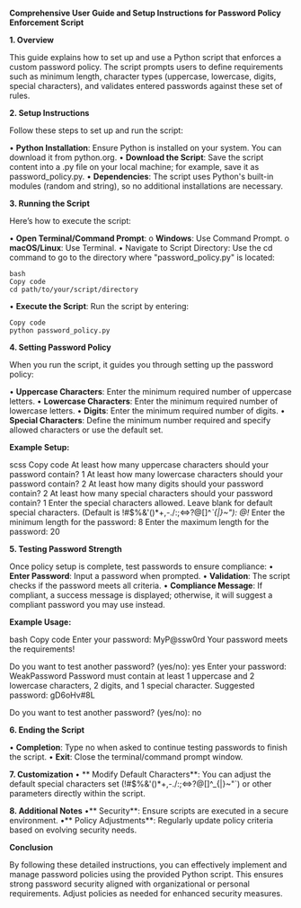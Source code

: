 **Comprehensive User Guide and Setup Instructions for Password Policy Enforcement Script**

**1. Overview**

This guide explains how to set up and use a Python script that enforces a custom password policy. The script prompts users to define requirements such as minimum length, character types (uppercase, lowercase, digits, special characters), and validates entered passwords against these set of rules.

**2. Setup Instructions**
   
Follow these steps to set up and run the script:

  •	**Python Installation**: Ensure Python is installed on your system. You can download it from python.org.
  •	**Download the Script**: Save the script content into a .py file on your local machine; for example, save it as password_policy.py.
  •	**Dependencies**: The script uses Python's built-in modules (random and string), so no additional installations are necessary.

**3. Running the Script**

Here’s how to execute the script:

  •	**Open Terminal/Command Prompt**:
    o	**Windows**: Use Command Prompt.
    o	**macOS/Linux**: Use Terminal.
  •	Navigate to Script Directory: Use the cd command to go to the directory where "password_policy.py" is located:

    bash
    Copy code
    cd path/to/your/script/directory
  •	**Execute the Script**: Run the script by entering:

    Copy code
    python password_policy.py

**4. Setting Password Policy**

When you run the script, it guides you through setting up the password policy:

  •	**Uppercase Characters**: Enter the minimum required number of uppercase letters.
  •	**Lowercase Characters**: Enter the minimum required number of lowercase letters.
  •	**Digits**: Enter the minimum required number of digits.
  •	**Special Characters**: Define the minimum number required and specify allowed characters or use the default set.

**Example Setup:**

   scss
   Copy code
   At least how many uppercase characters should your password contain? 1
   At least how many lowercase characters should your password contain? 2
   At least how many digits should your password contain? 2
   At least how many special characters should your password contain? 1
   Enter the special characters allowed. Leave blank for default special characters. (Default is !#$%&'()*+,-./:;<=>?@[\]^_`{|}~"): @!_
   Enter the minimum length for the password: 8
   Enter the maximum length for the password: 20

**5. Testing Password Strength**

Once policy setup is complete, test passwords to ensure compliance:
  •	**Enter Password**: Input a password when prompted.
  •	**Validation**: The script checks if the password meets all criteria.
  •	**Compliance Message**: If compliant, a success message is displayed; otherwise, it will suggest a compliant password you may use instead.

**Example Usage:**

bash
Copy code
Enter your password: MyP@ssw0rd
Your password meets the requirements!

Do you want to test another password? (yes/no): yes
Enter your password: WeakPassword
Password must contain at least 1 uppercase and 2 lowercase characters, 2 digits, and 1 special character. Suggested password: gD6oHv#8L

Do you want to test another password? (yes/no): no

**6. Ending the Script**

  •	**Completion**: Type no when asked to continue testing passwords to finish the script.
  •	**Exit**: Close the terminal/command prompt window.

**7. Customization**
  •	** Modify Default Characters**: You can adjust the default special characters set (!#$%&'()*+,-./:;<=>?@[\]^_{|}~"`) or other parameters directly within the script.

**8. Additional Notes**
  •**	Security**: Ensure scripts are executed in a secure environment.
  •**	Policy Adjustments**: Regularly update policy criteria based on evolving security needs.
  
**Conclusion**

By following these detailed instructions, you can effectively implement and manage password policies using the provided Python script. This ensures strong password security aligned with organizational or personal requirements. Adjust policies as needed for enhanced security measures.

